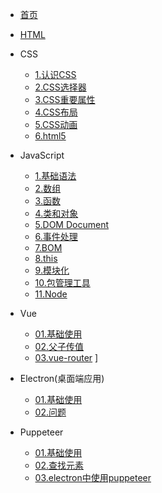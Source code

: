 * [首页](/)
* [HTML](/web/html.md) 
* CSS
    * [1.认识CSS](/web/css/1.css.md) 
    * [2.CSS选择器](/web/css/2.selector.md)
    * [3.CSS重要属性](/web/css/3.css.md) 
    * [4.CSS布局](/web/css/4.layout.md)
    * [5.CSS动画](/web/css/5.animation.md)
    * [6.html5](/web/css/6.html5.md)

* JavaScript
    * [1.基础语法](/web/js/1.javascript.md)
    * [2.数组](/web/js/2.array.md)
    * [3.函数](/web/js/3.function.md)
    * [4.类和对象](/web/js/4.class.md)
    * [5.DOM Document](/web/js/5.document.md) 
    * [6.事件处理](/web/js/6.event.md) 
    * [7.BOM](/web/js/7.bom.md) 
    * [8.this](/web/js/8.this.md)
    * [9.模块化](/web/js/9.模块化.md)
    * [10.包管理工具](/web/js/10.包管理工具.md)
    * [11.Node](/web/js/11.node.md)
* Vue
    * [01.基础使用](/web/vue/01-基础使用.md) 
    * [02.父子传值](/web/vue/02-父子传值.md) 
    * [03.vue-router](/web/vue/03-VueRouter.md) ]

* Electron(桌面端应用)
    * [01.基础使用](/web/electron/01-基础使用.md)
    * [02.问题](/web/electron/02-问题.md)


* Puppeteer
    * [01.基础使用](/web/puppeteer/01-基础使用.md) 
    * [02.查找元素](/web/puppeteer/02-查找元素.md)
    * [03.electron中使用puppeteer](/web/puppeteer/03-electron+puppeteer.md) 


